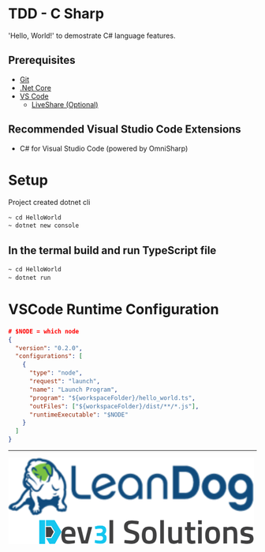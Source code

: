 # TDD - C Sharp

'Hello, World!' to demostrate C# language features.

## Prerequisites

- [Git](https://github.com/)
- [.Net Core](https://dotnet.microsoft.com/en-us/download/)
- [VS Code](https://code.visualstudio.com/)
  - [LiveShare (Optional)](https://code.visualstudio.com/learn/collaboration/live-share)

## Recommended Visual Studio Code Extensions

- C# for Visual Studio Code (powered by OmniSharp)


# Setup

Project created dotnet cli

```bash
~ cd HelloWorld
~ dotnet new console
```

## In the termal build and run TypeScript file

```bash
~ cd HelloWorld
~ dotnet run
```

# VSCode Runtime Configuration

```json
# $NODE = which node
{
  "version": "0.2.0",
  "configurations": [
    {
      "type": "node",
      "request": "launch",
      "name": "Launch Program",
      "program": "${workspaceFolder}/hello_world.ts",
      "outFiles": ["${workspaceFolder}/dist/**/*.js"],
      "runtimeExecutable": "$NODE"
    }
  ]
}

```

---

![](/assets/dev3l-solutions-logo-lean-dog.png)


